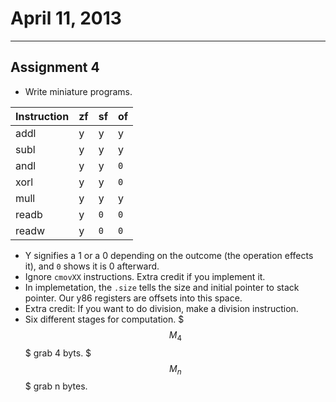 # April 11, 2013
***
## Assignment 4
-	Write miniature programs.

Instruction|zf|sf|of
------|-|-|-
addl  |y|y|y
subl  |y|y|y
andl  |y|y|`0`
xorl  |y|y|`0`
mull  |y|y|y
readb |y|`0`|`0`
readw |y|`0`|`0`

-	Y signifies a 1 or a 0 depending on the outcome (the operation effects it), and `0` shows it is 0 afterward.
-	Ignore `cmovXX` instructions. Extra credit if you implement it.
-	In implemetation, the `.size` tells the size and initial pointer to stack pointer. Our y86 registers are offsets into this space.
-	Extra credit: If you want to do division, make a division instruction.
-	Six different stages for computation. $$$M_4$$$ grab 4 byts. $$$M_n$$$ grab n bytes.